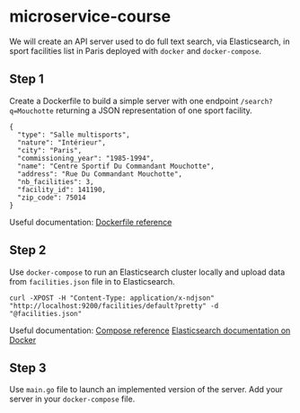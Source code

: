 # microservice-course

We will create an API server used to do full text search, via Elasticsearch, in sport
facilities list in Paris deployed with `docker` and `docker-compose`.

## Step 1

Create a Dockerfile to build a simple server with one endpoint `/search?q=Mouchotte` returning
a JSON representation of one sport facility.

```
{
  "type": "Salle multisports",
  "nature": "Intérieur",
  "city": "Paris",
  "commissioning_year": "1985-1994",
  "name": "Centre Sportif Du Commandant Mouchotte",
  "address": "Rue Du Commandant Mouchotte",
  "nb_facilities": 3,
  "facility_id": 141190,
  "zip_code": 75014
}
```

Useful documentation:
[Dockerfile reference](https://docs.docker.com/engine/reference/builder/)

## Step 2

Use `docker-compose` to run an Elasticsearch cluster locally and upload data from
`facilities.json` file in to Elasticsearch.

```
curl -XPOST -H "Content-Type: application/x-ndjson" "http://localhost:9200/facilities/default?pretty" -d "@facilities.json"
```

Useful documentation:
[Compose reference](https://docs.docker.com/compose/compose-file/)
[Elasticsearch documentation on Docker](https://www.elastic.co/guide/en/elasticsearch/reference/current/docker.html)

## Step 3

Use `main.go` file to launch an implemented version of the server.
Add your server in your `docker-compose` file.
